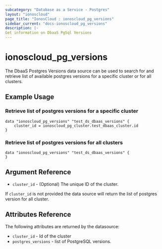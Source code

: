 ```yaml
---
subcategory: "Database as a Service - Postgres"
layout: "ionoscloud"
page_title: "IonosCloud : ionoscloud_pg_versions"
sidebar_current: "docs-ionoscloud_pg_versions"
description: |-
Get information on DbaaS PgSql Versions
---
```


# ionoscloud\_pg_versions

The DbaaS Postgres Versions data source can be used to search for and retrieve list of available postgres versions for a specific cluster or for all clusters.

## Example Usage

### Retrieve list of postgres versions for a specific cluster
```hcl
data "ionoscloud_pg_versions" "test_ds_dbaas_versions" {
	cluster_id = ionoscloud_pg_cluster.test_dbaas_cluster.id
}
```

### Retrieve list of postgres versions for all clusters
```hcl
data "ionoscloud_pg_versions" "test_ds_dbaas_versions" {
}
```

## Argument Reference

* `cluster_id` - (Optional) The unique ID of the cluster.

If `cluster_id` is not provided the data source will return the list of postgres version for all cluster.

## Attributes Reference

The following attributes are returned by the datasource:

* `cluster_id` - Id of the cluster
* `postgres_versions` - list of PostgreSQL versions.